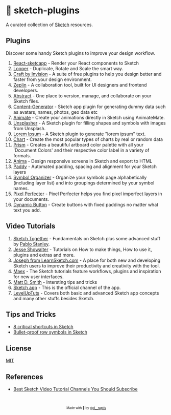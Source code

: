 # 💎 sketch-plugins
A curated collection of [Sketch](https://www.sketchapp.com/) resources.

## Plugins
Discover some handy Sketch plugins to improve your design workflow.

1. [React-sketcapp](http://airbnb.io/react-sketchapp/) - Render your React components to Sketch
2. [Looper](http://sureskumar.com/looper/) - Duplicate, Rotate and Scale the smart way.
3. [Craft by Invision](https://www.invisionapp.com/craft) - A suite of free plugins to help you design better and faster from your design environment.
4. [Zeplin](https://zeplin.io/) - A collaboration tool, built for UI designers and frontend developers.
5. [Abstract](https://www.goabstract.com/) - One place to version, manage, and collaborate on your Sketch files.
6. [Content-Generator](https://github.com/timuric/Content-generator-sketch-plugin) - Sketch app plugin for generating dummy data such as avatars, names, photos, geo data etc
7. [Animate](http://animatemate.com/) - Create your animations directly in Sketch using AnimateMate.
8. [Unsplasher](https://github.com/perrysmotors/sketch-unsplasher) - A Sketch plugin for filling shapes and symbols with images from Unsplash.
9. [Lorem Ipsum](https://github.com/whoisryosuke/sketch-lorem-ipsum-2017) - A Sketch plugin to generate "lorem ipsum" text.
10. [Chart](https://github.com/pavelkuligin/chart) - Create the most popular types of charts by real or random data
11. [Prism](https://github.com/ment-mx/Prism) - Creates a beautiful artboard color palette with all your 'Document Colors' and their respective color label in a variety of formats.
12. [Anima](https://animaapp.github.io/) - Design responsive screens in Sketch and export to HTML
13. [Paddy](https://github.com/DWilliames/paddy-sketch-plugin) - Automated padding, spacing and alignment for your Sketch layers
14. [Symbol Organizer](https://github.com/sonburn/symbol-organizer) - Organize your symbols page alphabetically (including layer list) and into groupings determined by your symbol names.
15. [Pixel Perfecter](https://github.com/swiadek/pixel-perfecter-sketch-plugin) - Pixel Perfecter helps you find pixel imperfect layers in your documents.
16. [Dynamic Button](https://github.com/ddwht/sketch-dynamic-button) - Create buttons with fixed paddings no matter what text you add.

## Video Tutorials

1. [Sketch Together](https://www.youtube.com/playlist?list=PLWlUJU11tp4fEXI8deWhBQAHDv9R23WHB) - Fundamentals on Sketch plus some advanced stuff by [Pablo Stanley](https://www.pablostanley.com/).
2. [Jesse Showalter](https://www.youtube.com/playlist?list=PLrtjkLnNjGHuH00MTdjQGlAt6Gcm5oFDP) - Tutorials on How to make things, How to use it, plugins and extras and more.
3. [Joseph from LearnSketch.com](https://www.youtube.com/user/learnsketch) - A place for both new and developing Sketch users to improve their productivity and creativity with the tool. 
4. [Maex](https://www.youtube.com/playlist?list=PLgwNtYvZGv9Q_rH5RVWYE20dcp4_MLhX_) - The Sketch tutorials feature workflows, plugins and inspiration for new user interfaces.
5. [Matt D. Smith](https://www.youtube.com/playlist?list=PLRH-iQQ3liameZu6Do8mYJdm-zCLymXJ1) - Intersting tips and tricks
6. [Sketch app](https://www.youtube.com/channel/UC-1eTnnUmKJ8yEa1nCnAGpw) - This is the official channel of the app.
7. [LevelUpTuts](https://www.youtube.com/user/LevelUpTuts/playlists?sort=dd&shelf_id=9&view=50) - Covers both basic and advanced Sketch app concepts and many other stuffs besides Sketch.

## Tips and Tricks

- [8 critical shortcuts in Sketch](https://www.invisionapp.com/inside-design/8-critical-shortcuts-in-sketch/)
- [Bullet-proof row symbols in Sketch](https://medium.com/deliveroo-design/bullet-proof-rows-d185f7ad3a85?ref=fordesignrs)
## License

[MIT](https://en.wikipedia.org/wiki/MIT_License)

## References

- [Best Sketch Video Tutorial Channels You Should Subscribe](https://medium.com/introcept-hub/best-sketch-video-tutorial-channels-you-should-subscribe-27e007243864)

&nbsp;

<p align="center">
<sub><sup>Made with 🤘 by <a href="https://twitter.com/d__raptis">@d__raptis</a></sup></sub>
</p>
